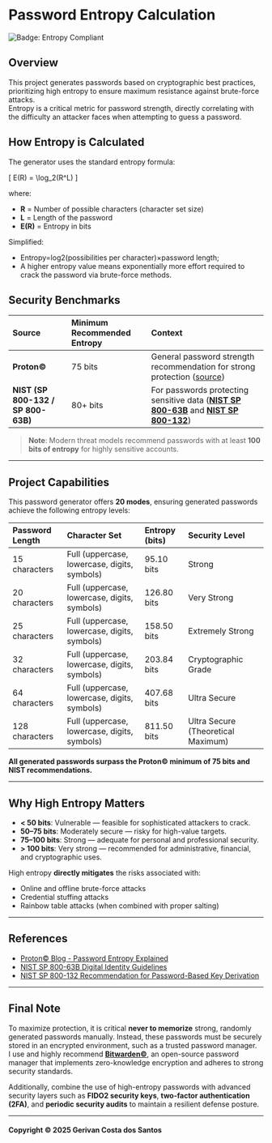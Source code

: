 # Password Entropy Calculation
![Badge: Entropy Compliant](https://img.shields.io/badge/Entropy%20Compliant-Proton%C2%A9%20%26%20NIST-brightgreen)

## Overview

This project generates passwords based on cryptographic best practices, prioritizing high entropy to ensure maximum resistance against brute-force attacks.  
Entropy is a critical metric for password strength, directly correlating with the difficulty an attacker faces when attempting to guess a password.

## How Entropy is Calculated

The generator uses the standard entropy formula:

\[ E(R) = \log_2(R^L) \]

where:

- **R** = Number of possible characters (character set size)
- **L** = Length of the password
- **E(R)** = Entropy in bits

Simplified:

- Entropy=log2​(possibilities per character)×password length;
- A higher entropy value means exponentially more effort required to crack the password via brute-force methods.

## Security Benchmarks

| Source | Minimum Recommended Entropy | Context |
|:------|:-----------------------------|:--------|
| **Proton©** | 75 bits | General password strength recommendation for strong protection ([source](https://proton.me/blog/what-is-password-entropy)) |
| **NIST (SP 800-132 / SP 800-63B)** | 80+ bits | For passwords protecting sensitive data ([**NIST SP 800-63B**](https://pages.nist.gov/800-63-3/sp800-63b.html) and [**NIST SP 800-132**](https://nvlpubs.nist.gov/nistpubs/Legacy/SP/nistspecialpublication800-132.pdf)) |

> **Note**: Modern threat models recommend passwords with at least **100 bits of entropy** for highly sensitive accounts.

---

## Project Capabilities

This password generator offers **20 modes**, ensuring generated passwords achieve the following entropy levels:

| Password Length | Character Set | Entropy (bits) | Security Level |
|:----------------|:--------------|:---------------|:---------------|
| 15 characters | Full (uppercase, lowercase, digits, symbols) | 95.10 bits | Strong |
| 20 characters | Full (uppercase, lowercase, digits, symbols) | 126.80 bits | Very Strong |
| 25 characters | Full (uppercase, lowercase, digits, symbols) | 158.50 bits | Extremely Strong |
| 32 characters | Full (uppercase, lowercase, digits, symbols) | 203.84 bits | Cryptographic Grade |
| 64 characters | Full (uppercase, lowercase, digits, symbols) | 407.68 bits | Ultra Secure |
| 128 characters | Full (uppercase, lowercase, digits, symbols) | 811.50 bits | Ultra Secure (Theoretical Maximum) |

**All generated passwords surpass the Proton© minimum of 75 bits and NIST recommendations.**

---

## Why High Entropy Matters

- **< 50 bits**: Vulnerable — feasible for sophisticated attackers to crack.
- **50–75 bits**: Moderately secure — risky for high-value targets.
- **75–100 bits**: Strong — adequate for personal and professional security.
- **> 100 bits**: Very strong — recommended for administrative, financial, and cryptographic uses.

High entropy **directly mitigates** the risks associated with:

- Online and offline brute-force attacks
- Credential stuffing attacks
- Rainbow table attacks (when combined with proper salting)

---

## References

- [Proton© Blog - Password Entropy Explained](https://proton.me/blog/what-is-password-entropy)
- [NIST SP 800-63B Digital Identity Guidelines](https://pages.nist.gov/800-63-3/sp800-63b.html)
- [NIST SP 800-132 Recommendation for Password-Based Key Derivation](https://nvlpubs.nist.gov/nistpubs/SpecialPublications/NIST.SP.800-132.pdf)

---

## Final Note

To maximize protection, it is critical **never to memorize** strong, randomly generated passwords manually. Instead, these passwords must be securely stored in an encrypted environment, such as a trusted password manager.  
I use and highly recommend **[Bitwarden©](https://bitwarden.com/)**, an open-source password manager that implements zero-knowledge encryption and adheres to strong security standards. 

Additionally, combine the use of high-entropy passwords with advanced security layers such as **FIDO2 security keys**, **two-factor authentication (2FA)**, and **periodic security audits** to maintain a resilient defense posture.

---

#### Copyright © 2025 Gerivan Costa dos Santos
